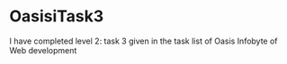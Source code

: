 # OasisiTask3
I have completed level 2: task 3 given in the task list of Oasis Infobyte of Web development
